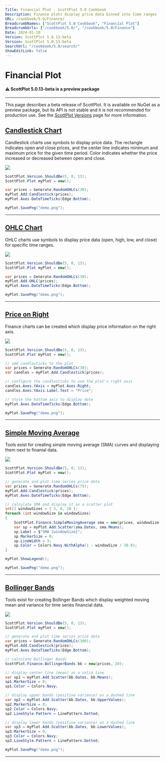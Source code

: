 ```yaml
---
Title: Financial Plot - ScottPlot 5.0 Cookbook
Description: Finance plots display price data binned into time ranges
URL: /cookbook/5.0/Finance/
BreadcrumbNames: ["ScottPlot 5.0 Cookbook", "Financial Plot"]
BreadcrumbUrls: ["/cookbook/5.0/", "/cookbook/5.0/Finance"]
Date: 2024-01-10
Version: ScottPlot 5.0.13-beta
Version: ScottPlot 5.0.13-beta
SearchUrl: "/cookbook/5.0/search/"
ShowEditLink: false
---
```


# Financial Plot



<div class='alert alert-warning' role='alert'><h4 class='alert-heading py-0 my-0'>⚠️ ScottPlot 5.0.13-beta is a preview package</h4><hr /><p class='mb-0'><span class='fw-semibold'>This page describes a beta release of ScottPlot.</span> It is available on NuGet as a preview package, but its API is not stable and it is not recommended for production use. See the <a href='https://scottplot.net/versions/'>ScottPlot Versions</a> page for more information. </p></div>



<h2><a href='/cookbook/5.0/Finance/Candlestick'>Candlestick Chart</a></h2>

Candlestick charts use symbols to display price data. The rectangle indicates open and close prices, and the center line indicates minimum and maximum price for the given time period. Color indicates whether the price increased or decreased between open and close.

[![](/cookbook/5.0/images/Candlestick.png)](/cookbook/5.0/images/Candlestick.png)

```cs
ScottPlot.Version.ShouldBe(5, 0, 13);
ScottPlot.Plot myPlot = new();

var prices = Generate.RandomOHLCs(30);
myPlot.Add.Candlestick(prices);
myPlot.Axes.DateTimeTicks(Edge.Bottom);

myPlot.SavePng("demo.png");

```

<hr class='my-5 invisible'>


<h2><a href='/cookbook/5.0/Finance/OhlcChart'>OHLC Chart</a></h2>

OHLC charts use symbols to display price data (open, high, low, and close) for specific time ranges.

[![](/cookbook/5.0/images/OhlcChart.png)](/cookbook/5.0/images/OhlcChart.png)

```cs
ScottPlot.Version.ShouldBe(5, 0, 13);
ScottPlot.Plot myPlot = new();

var prices = Generate.RandomOHLCs(30);
myPlot.Add.OHLC(prices);
myPlot.Axes.DateTimeTicks(Edge.Bottom);

myPlot.SavePng("demo.png");

```

<hr class='my-5 invisible'>


<h2><a href='/cookbook/5.0/Finance/FinanceRightAxis'>Price on Right</a></h2>

Finance charts can be created which display price information on the right axis.

[![](/cookbook/5.0/images/FinanceRightAxis.png)](/cookbook/5.0/images/FinanceRightAxis.png)

```cs
ScottPlot.Version.ShouldBe(5, 0, 13);
ScottPlot.Plot myPlot = new();

// add candlesticks to the plot
var prices = Generate.RandomOHLCs(30);
var candles = myPlot.Add.Candlestick(prices);

// configure the candlesticks to use the plot's right axis
candles.Axes.YAxis = myPlot.Axes.Right;
candles.Axes.YAxis.Label.Text = "Price";

// style the bottom axis to display date
myPlot.Axes.DateTimeTicks(Edge.Bottom);

myPlot.SavePng("demo.png");

```

<hr class='my-5 invisible'>


<h2><a href='/cookbook/5.0/Finance/FinanceSma'>Simple Moving Average</a></h2>

Tools exist for creating simple moving average (SMA) curves and displaying them next to finanial data.

[![](/cookbook/5.0/images/FinanceSma.png)](/cookbook/5.0/images/FinanceSma.png)

```cs
ScottPlot.Version.ShouldBe(5, 0, 13);
ScottPlot.Plot myPlot = new();

// generate and plot time series price data
var prices = Generate.RandomOHLCs(75);
myPlot.Add.Candlestick(prices);
myPlot.Axes.DateTimeTicks(Edge.Bottom);

// calculate SMA and display it as a scatter plot
int[] windowSizes = { 3, 8, 20 };
foreach (int windowSize in windowSizes)
{
    ScottPlot.Finance.SimpleMovingAverage sma = new(prices, windowSize);
    var sp = myPlot.Add.Scatter(sma.Dates, sma.Means);
    sp.Label = $"SMA {windowSize}";
    sp.MarkerSize = 0;
    sp.LineWidth = 3;
    sp.Color = Colors.Navy.WithAlpha(1 - windowSize / 30.0);
}

myPlot.ShowLegend();

myPlot.SavePng("demo.png");

```

<hr class='my-5 invisible'>


<h2><a href='/cookbook/5.0/Finance/FinanceBollinger'>Bollinger Bands</a></h2>

Tools exist for creating Bollinger Bands which display weighted moving mean and variance for time series financial data.

[![](/cookbook/5.0/images/FinanceBollinger.png)](/cookbook/5.0/images/FinanceBollinger.png)

```cs
ScottPlot.Version.ShouldBe(5, 0, 13);
ScottPlot.Plot myPlot = new();

// generate and plot time series price data
var prices = Generate.RandomOHLCs(100);
myPlot.Add.Candlestick(prices);
myPlot.Axes.DateTimeTicks(Edge.Bottom);

// calculate Bollinger Bands
ScottPlot.Finance.BollingerBands bb = new(prices, 20);

// display center line (mean) as a solid line
var sp1 = myPlot.Add.Scatter(bb.Dates, bb.Means);
sp1.MarkerSize = 0;
sp1.Color = Colors.Navy;

// display upper bands (positive variance) as a dashed line
var sp2 = myPlot.Add.Scatter(bb.Dates, bb.UpperValues);
sp2.MarkerSize = 0;
sp2.Color = Colors.Navy;
sp2.LineStyle.Pattern = LinePattern.Dotted;

// display lower bands (positive variance) as a dashed line
var sp3 = myPlot.Add.Scatter(bb.Dates, bb.LowerValues);
sp3.MarkerSize = 0;
sp3.Color = Colors.Navy;
sp3.LineStyle.Pattern = LinePattern.Dotted;

myPlot.SavePng("demo.png");

```

<hr class='my-5 invisible'>

